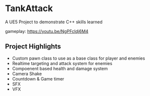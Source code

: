 # TankAttack

A UE5 Project to demonstrate C++ skills learned

gameplay: https://youtu.be/NgPFcldj6M4 

## Project Highlights
- Custom pawn class to use as a base class for player and enemies
- Realtime targeting and attack system for enemies
- Compoenent based health and damage system
- Camera Shake
- Countdown & Game timer
- SFX
- VFX
